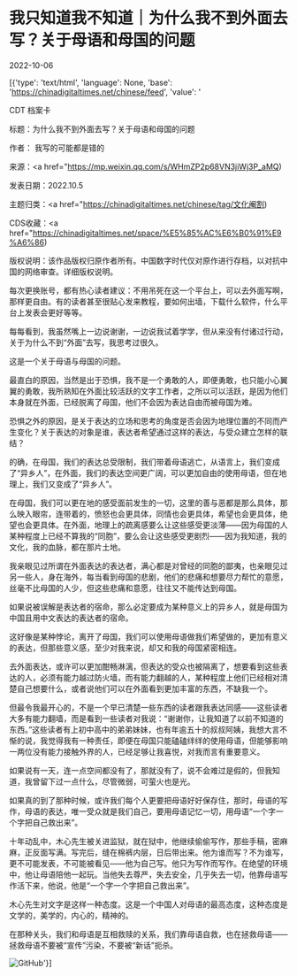 # 我只知道我不知道｜为什么我不到外面去写？关于母语和母国的问题

2022-10-06

[{'type': 'text/html', 'language': None, 'base': 'https://chinadigitaltimes.net/chinese/feed', 'value': '

CDT 档案卡

标题：为什么我不到外面去写？关于母语和母国的问题

作者： 我写的可能都是错的

来源：<a href="https://mp.weixin.qq.com/s/WHmZP2p68VN3jiWj3P_aMQ)

发表日期：2022.10.5

主题归类：<a href="https://chinadigitaltimes.net/chinese/tag/文化阉割)

CDS收藏：<a href="https://chinadigitaltimes.net/space/%E5%85%AC%E6%B0%91%E9%A6%86)

版权说明：该作品版权归原作者所有。中国数字时代仅对原作进行存档，以对抗中国的网络审查。详细版权说明。





每次更换账号，都有热心读者建议：不用吊死在这一个平台上，可以去外面写啊，那样更自由。有的读者甚至很贴心发来教程，要如何出墙，下载什么软件，什么平台上发表会更好等等。

每每看到，我虽然嘴上一边说谢谢，一边说我试着学学，但从来没有付诸过行动，关于为什么不到“外面”去写，我思考过很久。

这是一个关于母语与母国的问题。

最直白的原因，当然是出于恐惧，我不是一个勇敢的人，即便勇敢，也只能小心翼翼的勇敢，我所熟知在外面比较活跃的文字工作者，之所以可以活跃，是因为他们本身就在外面，已经脱离了母国，他们不会因为表达自由而被母国为难。

恐惧之外的原因，是关于表达的立场和思考的角度是否会因为地理位置的不同而产生变化？关于表达的对象是谁，表达者希望通过这样的表达，与受众建立怎样的联结？

的确，在母国，我们的表达总受限制，我们带着母语逃亡，从语言上，我们变成了“异乡人”，在外面，我们的表达空间更广阔，可以更加自由的使用母语，但在地理上，我们又变成了“异乡人”。

在母国，我们可以更在地的感受面前发生的一切，这里的善与恶都是那么具体，那么映入眼帘，连带着的，愤怒也会更具体，同情也会更具体，希望也会更具体，绝望也会更具体。在外面，地理上的疏离感要么让这些感受更淡薄——因为母国的人某种程度上已经不算我的“同胞”，要么会让这些感受更剧烈——因为我知道，我的文化，我的血脉，都在那片土地。

我亲眼见过所谓在外面表达的表达者，满心都是对曾经的同胞的鄙夷，也亲眼见过另一些人，身在海外，每当看到母国的悲剧，他们的悲痛和想要尽力帮忙的意愿，丝毫不比母国的人少，但这些悲痛和意愿，往往又不能传达到母国。

如果说被误解是表达者的宿命，那么必定要成为某种意义上的异乡人，就是母国为中国且用中文表达的表达者的宿命。

这好像是某种悖论，离开了母国，我们可以使用母语做我们希望做的，更加有意义的表达，但那些意义感，至少对我来说，却又和我的母国紧密相连。

去外面表达，或许可以更加酣畅淋漓，但表达的受众也被隔离了，想要看到这些表达的人，必须有能力越过防火墙，而有能力翻越的人，某种程度上他们已经相对清楚自己想要什么，或者说他们可以在外面看到更加丰富的东西，不缺我一个。

但最令我最开心的，不是一个早已清楚一些东西的读者跟我表达同感——这些读者大多有能力翻墙，而是看到一些读者对我说：“谢谢你，让我知道了以前不知道的东西。”这些读者有上初中高中的弟弟妹妹，也有年逾五十的叔叔阿姨，我想大言不惭的说，我觉得我有一种责任，即便在母国只能磕磕绊绊的使用母语，但能够影响一两位没有能力接触外界的人，已经足够让我喜悦，对我而言有重要意义。

如果说有一天，连一点空间都没有了，那就没有了，说不会难过是假的，但我知道，我曾留下过一点什么，尽管微弱，可萤火也是光。

如果真的到了那种时候，或许我们每个人更要把母语好好保存住，那时，母语的写作，母语的表达，唯一受众就是我们自己，要用母语记忆一切，用母语“一个字一个字把自己救出来”。

十年动乱中，木心先生被关进监狱，就在狱中，他继续偷偷写作，那些手稿，密麻麻，正反面写满。写完后，缝在棉裤内层，日后带出来。他为谁而写？不为谁写，更不可能发表，不可能被看见——他为自己写。他只为写作而写作。在绝望的环境中，他让母语陪他一起玩。当他失去尊严，失去安全，几乎失去一切，他靠母语写作活下来，他说，他是“一个字一个字把自己救出来”。

木心先生对文字是这样一种态度。这是一个中国人对母语的最高态度，这种态度是文学的，美学的，内心的，精神的。

在那种关头，我们和母语是互相救赎的关系，我们靠母语自救，也在拯救母语——拯救母语不要被“宣传”污染，不要被“新话”扼杀。

![GitHub](https://chinadigitaltimes.net/chinese/files/2022/10/post-687879-633e4ea6aa335.)'}]